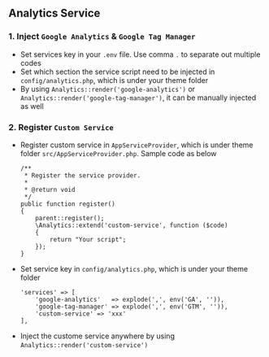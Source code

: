 ## Analytics Service

### 1. Inject `Google Analytics` & `Google Tag Manager`
- Set services key in your `.env` file. Use comma `.` to separate out multiple codes
- Set which section the service script need to be injected in `config/analytics.php`, which is under your theme folder
- By using `Analytics::render('google-analytics')` or `Analytics::render('google-tag-manager')`, it can be manually injected as well

### 2. Register `Custom Service`
- Register custom service in `AppServiceProvider`, which is under theme folder `src/AppServiceProvider.php`. Sample code as below
    ```
    /**
     * Register the service provider.
     *
     * @return void
     */
    public function register()
    {
        parent::register();
        \Analytics::extend('custom-service', function ($code)
        {
            return "Your script";
        });
    }
    ```
- Set service key in `config/analytics.php`, which is under your theme folder
    ```
    'services' => [
		'google-analytics'   => explode(',', env('GA', '')),
		'google-tag-manager' => explode(',', env('GTM', '')),
		'custom-service' => 'xxx'
    ],
    ```
- Inject the custome service anywhere by using `Analytics::render('custom-service')`